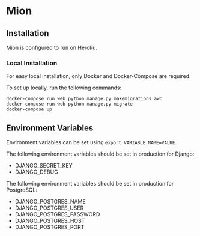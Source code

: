 # Mion

## Installation
Mion is configured to run on Heroku.

### Local Installation
For easy local installation, only Docker and Docker-Compose are required.

To set up locally, run the following commands:

```
docker-compose run web python manage.py makemigrations awc
docker-compose run web python manage.py migrate
docker-compose up
```

## Environment Variables
Environment variables can be set using `export VARIABLE_NAME=VALUE`.

The following environment variables should be set in production for Django:

- DJANGO_SECRET_KEY
- DJANGO_DEBUG

The following environment variables should be set in production for PostgreSQL:

- DJANGO_POSTGRES_NAME
- DJANGO_POSTGRES_USER
- DJANGO_POSTGRES_PASSWORD
- DJANGO_POSTGRES_HOST
- DJANGO_POSTGRES_PORT
